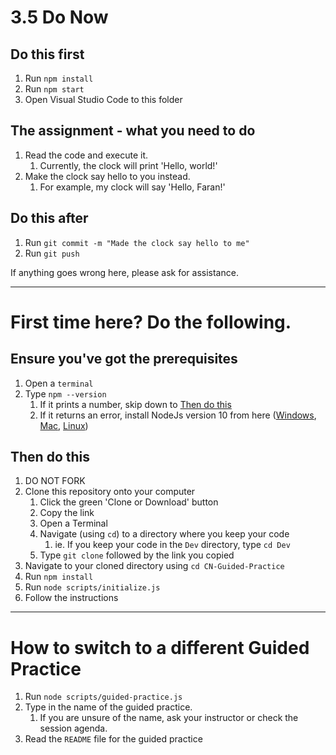 # 3.5 Do Now

## Do this first

1. Run `npm install`
2. Run `npm start`
3. Open Visual Studio Code to this folder

## The assignment - what you need to do

1. Read the code and execute it.
   1. Currently, the clock will print 'Hello, world!'
1. Make the clock say hello to you instead.
   1. For example, my clock will say 'Hello, Faran!'

## Do this after

1. Run `git commit -m "Made the clock say hello to me"`
1. Run `git push`

If anything goes wrong here, please ask for assistance.

------

# First time here? Do the following.

## Ensure you've got the prerequisites

1. Open a `terminal`
2. Type `npm --version`
   1. If it prints a number, skip down to [Then do this](#Then-do-this)
   2. If it returns an error, install NodeJs version 10 from here ([Windows](https://nodejs.org/dist/latest-v10.x/node-v10.19.0-x64.msi), [Mac](https://nodejs.org/dist/latest-v10.x/node-v10.19.0.pkg), [Linux](https://nodejs.org/dist/latest-v10.x/node-v10.19.0-linux-x64.tar.gz))

## Then do this

1. DO NOT FORK
1. Clone this repository onto your computer
   1. Click the green 'Clone or Download' button
   1. Copy the link
   1. Open a Terminal
   1. Navigate (using `cd`) to a directory where you keep your code
      1. ie. If you keep your code in the `Dev` directory, type `cd Dev`
   1. Type `git clone` followed by the link you copied
2. Navigate to your cloned directory using `cd CN-Guided-Practice`
3. Run `npm install`
4. Run `node scripts/initialize.js`
5. Follow the instructions

------

# How to switch to a different Guided Practice

1. Run `node scripts/guided-practice.js`
2. Type in the name of the guided practice.
   1. If you are unsure of the name, ask your instructor or check the session agenda.
3. Read the `README` file for the guided practice
